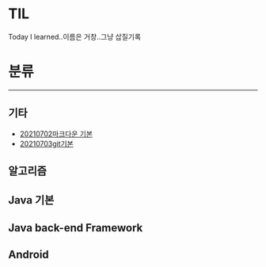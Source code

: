 # TIL
Today I learned..이름은 거창..그냥 삽질기록
# 분류
***
## 기타
* [20210702마크다운 기본](https://github.com/gogoheejun/TIL/blob/main/md/20210702%EB%A7%88%ED%81%AC%EB%8B%A4%EC%9A%B4.md)
* [20210703git기본](https://github.com/gogoheejun/TIL/blob/main/etc/git.md)

## 알고리즘

## Java 기본

## Java back-end Framework

## Android

